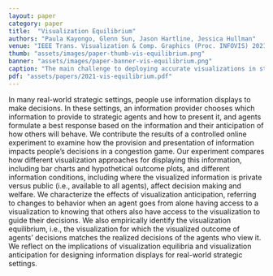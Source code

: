 ```yaml
---
layout: paper
category: paper
title:  "Visualization Equilibrium"
authors: "Paula Kayongo, Glenn Sun, Jason Hartline, Jessica Hullman"
venue: "IEEE Trans. Visualization & Comp. Graphics (Proc. INFOVIS) 2021"
thumb: "assets/images/paper-thumb-vis-equilibrium.png"
banner: "assets/images/paper-banner-vis-equilibrium.png"
caption: "The main challenge to deploying accurate visualizations in strategic environments occurs when there are feedback-induced distributional shifts. To address this challenge we introduce a new solution concept the visualization equilibrium. At the equilibrium, visualizations account for behavioral reactions making them accurate for the distributions they induce."
pdf: "assets/papers/2021-vis-equilibrium.pdf"
---
```


<!-- abstract -->
In many real-world strategic settings, people use information displays to make decisions. In these settings, an information provider chooses which information to provide to strategic agents and how to present it, and agents formulate a best response based on the information and their anticipation of how others will behave. We contribute the results of a controlled online experiment to examine how the provision and presentation of information impacts people’s decisions in a congestion game. Our experiment compares how different visualization approaches for displaying this information, including bar charts and hypothetical outcome plots, and different information conditions, including where the visualized information is private versus public (i.e., available to all agents), affect decision making and welfare. We characterize the effects of visualization anticipation, referring to changes to behavior when an agent goes from alone having access to a visualization to knowing that others also have access to the visualization to guide their decisions. We also empirically identify the visualization equilibrium, i.e., the visualization for which the visualized outcome of agents’ decisions matches the realized decisions of the agents who view it. We reflect on the implications of visualization equilibria and visualization anticipation for designing information displays for real-world strategic settings.
